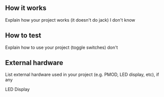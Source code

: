 <!---

This file is used to generate your project datasheet. Please fill in the information below and delete any unused
sections.

You can also include images in this folder and reference them in the markdown. Each image must be less than
512 kb in size, and the combined size of all images must be less than 1 MB.
-->

## How it works

Explain how your project works (it doesn't do jack)
I don't know

## How to test

Explain how to use your project (toggle switches)
don't

## External hardware

List external hardware used in your project (e.g. PMOD, LED display, etc), if any

LED Display
